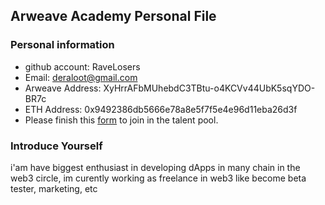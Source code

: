 ## Arweave Academy Personal File

### Personal information

- github account: RaveLosers
- Email: deraloot@gmail.com
- Arweave Address: XyHrrAFbMUhebdC3TBtu-o4KCVv44UbK5sqYDO-BR7c
- ETH Address: 0x9492386db5666e78a8e5f7f5e4e96d11eba26d3f
- Please finish this [form](https://docs.google.com/forms/d/e/1FAIpQLSfWA5fIIcBgmRppm3jNz5vmf9Mai_QMVil-2pO4r7YKn_Zhtw/viewform?usp=sf_link) to join in the talent pool.

### Introduce Yourself
 i'am have biggest enthusiast in developing dApps in many chain in the web3 circle, im curently working as freelance in web3 like become beta tester, marketing, etc
